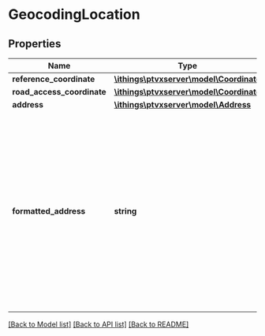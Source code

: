 # GeocodingLocation

## Properties
Name | Type | Description | Notes
------------ | ------------- | ------------- | -------------
**reference_coordinate** | [**\ithings\ptvxserver\model\Coordinate**](Coordinate.md) |  | 
**road_access_coordinate** | [**\ithings\ptvxserver\model\Coordinate**](Coordinate.md) |  | [optional] 
**address** | [**\ithings\ptvxserver\model\Address**](Address.md) |  | 
**formatted_address** | **string** | A single string representing the address, typically consisting of the street, house number, postal code, city, and country. The precise format may differ based on what is appropriate for the address. | [optional] 

[[Back to Model list]](../../README.md#documentation-for-models) [[Back to API list]](../../README.md#documentation-for-api-endpoints) [[Back to README]](../../README.md)

